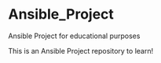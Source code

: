 # Ansible_Project
Ansible Project for educational purposes

This is an Ansible Project repository to learn!
